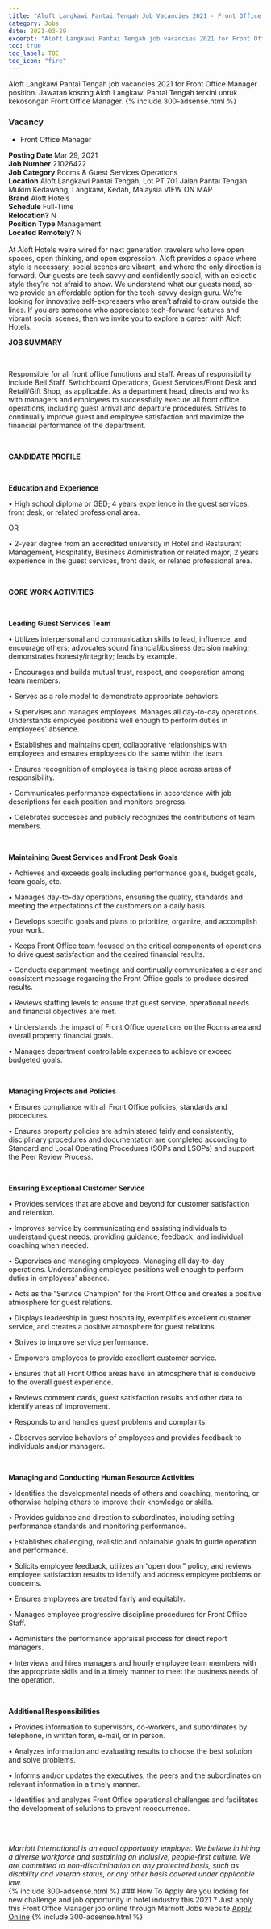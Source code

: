 ```yaml
---
title: "Aloft Langkawi Pantai Tengah Job Vacancies 2021 - Front Office Manager" 
category: Jobs 
date: 2021-03-29 
excerpt: "Aloft Langkawi Pantai Tengah job vacancies 2021 for Front Office Manager position. Jawatan kosong Aloft Langkawi Pantai Tengah terkini untuk kekosongan Front Office Manager." 
toc: true 
toc_label: TOC 
toc_icon: "fire" 
--- 
```


Aloft Langkawi Pantai Tengah job vacancies 2021 for Front Office Manager position. Jawatan kosong Aloft Langkawi Pantai Tengah terkini untuk kekosongan Front Office Manager. 
{% include 300-adsense.html %} 
### Vacancy 
- Front Office Manager 
<div><div><b>Posting Date</b> Mar 29, 2021<br><b>Job Number</b> 21026422<br><b>Job Category</b> Rooms &amp; Guest Services Operations<br><b>Location</b> Aloft Langkawi Pantai Tengah, Lot PT 701 Jalan Pantai Tengah Mukim Kedawang, Langkawi, Kedah, Malaysia VIEW ON MAP<br><b>Brand</b> Aloft Hotels<br><b>Schedule</b> Full-Time<br><b>Relocation?</b> N<br><b>Position Type</b> Management<br><b>Located Remotely?</b> N<br><br>At Aloft Hotels we&#8217;re wired for next generation travelers who love open spaces, open thinking, and open expression. Aloft provides a space where style is necessary, social scenes are vibrant, and where the only direction is forward. Our guests are tech savvy and confidently social, with an eclectic style they&#8217;re not afraid to show. We understand what our guests need, so we provide an affordable option for the tech-savvy design guru. We&#8217;re looking for innovative self-expressers who aren&#8217;t afraid to draw outside the lines. If you are someone who appreciates tech-forward features and vibrant social scenes, then we invite you to explore a career with Aloft Hotels.<br></div><div> <p><strong>JOB SUMMARY</strong></p> <p>&#160;</p> <p>Responsible for all front office functions and staff. Areas of responsibility include Bell Staff, Switchboard Operations, Guest Services/Front Desk and Retail/Gift Shop, as applicable. As a department head, directs and works with managers and employees to successfully execute all front office operations, including guest arrival and departure procedures. Strives to continually improve guest and employee satisfaction and maximize the financial performance of the department.</p> <p>&#160;</p> <p><strong>CANDIDATE PROFILE </strong></p> <p>&#160;</p> <p><strong>Education and Experience</strong></p> <p>&#8226; High school diploma or GED; 4 years experience in the guest services, front desk, or related professional area.</p> <p>OR</p> <p>&#8226; 2-year degree from an accredited university in Hotel and Restaurant Management, Hospitality, Business Administration or related major; 2 years experience in the guest services, front desk, or related professional area.</p> <p>&#160;</p> <p><strong>CORE WORK ACTIVITIES</strong></p> <p>&#160;</p> <p><strong>Leading Guest Services Team</strong></p> <p>&#8226; Utilizes interpersonal and communication skills to lead, influence, and encourage others; advocates sound financial/business decision making; demonstrates honesty/integrity; leads by example.</p> <p>&#8226; Encourages and builds mutual trust, respect, and cooperation among team members.</p> <p>&#8226; Serves as a role model to demonstrate appropriate behaviors.</p> <p>&#8226; Supervises and manages employees. Manages all day-to-day operations. Understands employee positions well enough to perform duties in employees' absence.</p> <p>&#8226; Establishes and maintains open, collaborative relationships with employees and ensures employees do the same within the team.</p> <p>&#8226; Ensures recognition of employees is taking place across areas of responsibility.</p> <p>&#8226; Communicates performance expectations in accordance with job descriptions for each position and monitors progress.</p> <p>&#8226; Celebrates successes and publicly recognizes the contributions of team members.</p> <p>&#160;</p> <p><strong>Maintaining Guest Services and Front Desk Goals</strong></p> <p>&#8226; Achieves and exceeds goals including performance goals, budget goals, team goals, etc.</p> <p>&#8226; Manages day-to-day operations, ensuring the quality, standards and meeting the expectations of the customers on a daily basis.</p> <p>&#8226; Develops specific goals and plans to prioritize, organize, and accomplish your work.</p> <p>&#8226; Keeps Front Office team focused on the critical components of operations to drive guest satisfaction and the desired financial results.</p> <p>&#8226; Conducts department meetings and continually communicates a clear and consistent message regarding the Front Office goals to produce desired results.</p> <p>&#8226; Reviews staffing levels to ensure that guest service, operational needs and financial objectives are met.</p> <p>&#8226; Understands the impact of Front Office operations on the Rooms area and overall property financial goals.</p> <p>&#8226; Manages department controllable expenses to achieve or exceed budgeted goals.</p> <p>&#160;</p> <p><strong>Managing Projects and Policies</strong></p> <p>&#8226; Ensures compliance with all Front Office policies, standards and procedures.</p> <p>&#8226; Ensures property policies are administered fairly and consistently, disciplinary procedures and documentation are completed according to Standard and Local Operating Procedures (SOPs and LSOPs) and support the Peer Review Process.</p> <p>&#160;</p> <p><strong>Ensuring Exceptional Customer Service </strong></p> <p>&#8226; Provides services that are above and beyond for customer satisfaction and retention.</p> <p>&#8226; Improves service by communicating and assisting individuals to understand guest needs, providing guidance, feedback, and individual coaching when needed.</p> <p>&#8226; Supervises and managing employees. Managing all day-to-day operations. Understanding employee positions well enough to perform duties in employees' absence.</p> <p>&#8226; Acts as the &#8220;Service Champion&#8221; for the Front Office and creates a positive atmosphere for guest relations.</p> <p>&#8226; Displays leadership in guest hospitality, exemplifies excellent customer service, and creates a positive atmosphere for guest relations.</p> <p>&#8226; Strives to improve service performance.</p> <p>&#8226; Empowers employees to provide excellent customer service.</p> <p>&#8226; Ensures that all Front Office areas have an atmosphere that is conducive to the overall guest experience.</p> <p>&#8226; Reviews comment cards, guest satisfaction results and other data to identify areas of improvement.</p> <p>&#8226; Responds to and handles guest problems and complaints.</p> <p>&#8226; Observes service behaviors of employees and provides feedback to individuals and/or managers.</p> <p>&#160;</p> <p><strong>Managing and Conducting Human Resource Activities</strong></p> <p>&#8226; Identifies the developmental needs of others and coaching, mentoring, or otherwise helping others to improve their knowledge or skills.</p> <p>&#8226; Provides guidance and direction to subordinates, including setting performance standards and monitoring performance.</p> <p>&#8226; Establishes challenging, realistic and obtainable goals to guide operation and performance.</p> <p>&#8226; Solicits employee feedback, utilizes an &#8220;open door&#8221; policy, and reviews employee satisfaction results to identify and address employee problems or concerns.</p> <p>&#8226; Ensures employees are treated fairly and equitably.</p> <p>&#8226; Manages employee progressive discipline procedures for Front Office Staff.</p> <p>&#8226; Administers the performance appraisal process for direct report managers.</p> <p>&#8226; Interviews and hires managers and hourly employee team members with the appropriate skills and in a timely manner to meet the business needs of the operation.</p> <p>&#160;</p> <p><strong>Additional Responsibilities </strong></p> <p>&#8226; Provides information to supervisors, co-workers, and subordinates by telephone, in written form, e-mail, or in person.</p> <p>&#8226; Analyzes information and evaluating results to choose the best solution and solve problems.</p> <p>&#8226; Informs and/or updates the executives, the peers and the subordinates on relevant information in a timely manner.</p> <p>&#8226; Identifies and analyzes Front Office operational challenges and facilitates the development of solutions to prevent reoccurrence.</p> <p>&#160;</p> </div> <div> &#160;</div> <em>Marriott International is an equal opportunity employer.&#160;We believe in hiring a diverse workforce and sustaining an inclusive, people-first culture.&#160;We are committed to non-discrimination on&#160;any&#160;protected&#160;basis, such as disability and veteran status, or any other basis covered under applicable law.</em><br></div> 
{% include 300-adsense.html %} 
### How To Apply 
Are you looking for new challenge and job opportunity in hotel industry this 2021 ?
Just apply this Front Office Manager job online through Marriott Jobs website 
<a href="https://jobs.marriott.com/marriott/jobs/21026422?lang=en-us" class="btn btn--info" target="_blank" rel="nofollow noopenner">Apply Online</a> 
{% include 300-adsense.html %} 